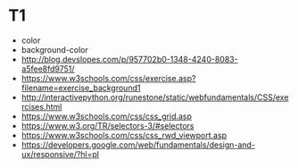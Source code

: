 # T1
- color
- background-color
- http://blog.devslopes.com/p/957702b0-1348-4240-8083-a5fee8fd9751/
- https://www.w3schools.com/css/exercise.asp?filename=exercise_background1 
- http://interactivepython.org/runestone/static/webfundamentals/CSS/exercises.html
- https://www.w3schools.com/css/css_grid.asp
- https://www.w3.org/TR/selectors-3/#selectors
- https://www.w3schools.com/css/css_rwd_viewport.asp
- https://developers.google.com/web/fundamentals/design-and-ux/responsive/?hl=pl
